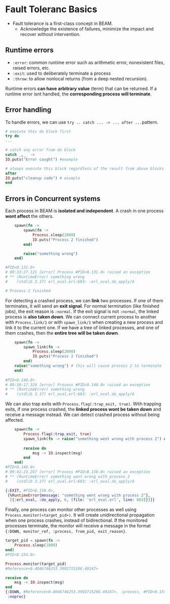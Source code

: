# Fault Toleranc Basics

* Fault tolerance is a first-class concept in BEAM.
  * Acknowledge the existence of failures, minimize the impact and recover without intervention.

## Runtime errors
* `:error`: common runtime error such as arithmetic error, nonexistent files, raised errors, etc.
* `:exit`: used to deliberately terminate a process
* `:throw`: to allow nonlocal returns (from a deep nested recursion).

Runtime errors **can have arbitrary value** (term) that can be returned. If a runtime error isnt handled, the **corresponding process will terminate**.

## Error handling

To handle errors, we can use `try .. catch ... -> ... after ...`pattern.
```elixir
# execute this do block first
try do
...

# catch any error from do block
catch _,_  ->
IO.puts("Error caught") #example

# always execute this block regardless of the result from above blocks
after
IO.puts("cleanup code") # example
end
```

## Errors in Concurrent systems
Each process in BEAM is **isolated and independent**. A crash in one process **wont affect** the others.

```elixir
    spawn(fn ->
        spawn(fn ->
            Process.sleep(2000)
            IO.puts("Process 2 finished")
        end)

        raise("something wrong")
    end)

#PID<0.131.0> 
# 09:33:27.121 [error] Process #PID<0.131.0> raised an exception
# ** (RuntimeError) something wrong
#    (stdlib 3.17) erl_eval.erl:683: :erl_eval.do_apply/6

# Process 2 finished
```

For detecting a crashed process, we can **link** two processes. If one of them terminates, it will send an **exit signal**. For normal termination (like finished jobs), the exit reason is `:normal`. If the exit signal is not `:normal`, the linked process is **also taken down**. We can connect current process to another with `Process.link/1` or with `spawn_link/1` when creating a new process and link it to the current one. If we have a tree of linked processes, and one of them crashes, then the **entire tree will be taken down**.

```elixir
    spawn(fn ->
        spawn_link(fn ->
            Process.sleep(2000)
            IO.puts("Process 2 finished")
        end)
    raise("something wrong") # this will cause process 2 to terminate
    end)
    
#PID<0.140.0>
# 09:38:17.324 [error] Process #PID<0.140.0> raised an exception
# ** (RuntimeError) something wrong
#    (stdlib 3.17) erl_eval.erl:683: :erl_eval.do_apply/6  
```

We can also trap exits with `Process.flag(:trap_exit, true)`. With trapping exits, if one process crashed, the **linked process wont be taken down** and receive a message instead. We can detect crashed process without being affected.

```elixir
    spawn(fn -> 
        Process.flag(:trap_exit, true)
        spawn_link(fn -> raise("something went wrong with process 2") end)
    
        receive do
            msg -> IO.inspect(msg)
        end
    end)
#PID<0.149.0>
# 09:41:23.247 [error] Process #PID<0.150.0> raised an exception
# ** (RuntimeError) something went wrong with process 2
#    (stdlib 3.17) erl_eval.erl:683: :erl_eval.do_apply/6

{:EXIT, #PID<0.150.0>,                                
 {%RuntimeError{message: "something went wrong with process 2"},
  [{:erl_eval, :do_apply, 6, [file: 'erl_eval.erl', line: 683]}]}}
```

Finally, one process can monitor other processes as well using `Process.monitor(<target_pid>)`. It will create unidirectional propagation when one process crashes, instead of bidirectional. If the monitored processes terminate, the monitor will receive a message in the format `{:DOWN, monitor_ref, :process, from_pid, exit_reason}`.

```elixir
target_pid = spawn(fn ->
    Process.sleep(1000)
end)
#PID<0.154.0>

Process.monitor(target_pid)
#Reference<0.4046746253.3992715266.49247>

receive do
    msg -> IO.inspect(msg)
end
{:DOWN, #Reference<0.4046746253.3992715266.49247>, :process, #PID<0.154.0>,
 :noproc}
```
